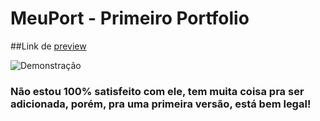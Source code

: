 # MeuPort - Primeiro Portfolio

##Link de [preview]

![Demonstração](https://user-images.githubusercontent.com/81701584/128215302-81fed204-f902-4846-a88c-151ac92bf6f5.png)

### Não estou 100% satisfeito com ele, tem muita coisa pra ser adicionada, porém, pra uma primeira versão, está bem legal!

[preview]: https://blissful-ptolemy-7bc781.netlify.app/index.html
